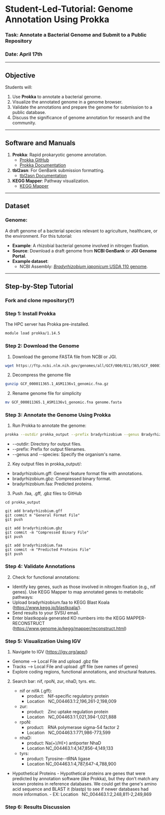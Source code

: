 # **Student-Led-Tutorial: Genome Annotation Using Prokka**
### **Task**: Annotate a Bacterial Genome and Submit to a Public Repository
### **Date**: April 17th

---

## **Objective**
Students will:
1. Use **Prokka** to annotate a bacterial genome.
2. Visualize the annotated genome in a genome browser.
3. Validate the annotations and prepare the genome for submission to a public database.
4. Discuss the significance of genome annotation for research and the community.

---

## **Software and Manuals**
1. **Prokka**: Rapid prokaryotic genome annotation.  
   - [Prokka GitHub](https://github.com/tseemann/prokka)  
   - [Prokka Documentation](https://github.com/tseemann/prokka#usage)  
2. **tbl2asn**: For GenBank submission formatting.  
   - [tbl2asn Documentation](https://www.ncbi.nlm.nih.gov/genbank/tbl2asn2/)  
3. **KEGG Mapper**: Pathway visualization.  
   - [KEGG Mapper](https://www.genome.jp/kegg/mapper.html)  

---

## **Dataset**
### **Genome**:  
A draft genome of a bacterial species relevant to agriculture, healthcare, or the environment. For this tutorial:  
- **Example**: A rhizobial bacterial genome involved in nitrogen fixation.  
- **Source**: Download a draft genome from **NCBI GenBank** or **JGI Genome Portal**.  
- **Example dataset**:  
  - NCBI Assembly: [*Bradyrhizobium japonicum* USDA 110 genome](https://www.ncbi.nlm.nih.gov/assembly/GCF_000011365.1/).  

---

## **Step-by-Step Tutorial**
### Fork and clone repository(?)
### **Step 1: Install Prokka**
The HPC server has Prokka pre-installed.
   ```bash
   module load prokka/1.14.5
   ```
### **Step 2: Download the Genome**
1. Download the genome FASTA file from NCBI or JGI.
``` bash
wget https://ftp.ncbi.nlm.nih.gov/genomes/all/GCF/000/011/365/GCF_000011365.1_ASM1136v1/GCF_000011365.1_ASM1136v1_genomic.fna.gz
```
2. Decompress the genome file
``` bash
gunzip GCF_000011365.1_ASM1136v1_genomic.fna.gz
```
2. Rename genome file for simplicity
``` bash
mv GCF_000011365.1_ASM1136v1_genomic.fna genome.fasta
```
### **Step 3: Annotate the Genome Using Prokka**
1. Run Prokka to annotate the genome:
``` bash
prokka --outdir prokka_output --prefix bradyrhizobium --genus Bradyrhizobium --species japonicum genome.fasta
```
- --outdir: Directory for output files.
- --prefix: Prefix for output filenames.
- --genus and --species: Specify the organism's name.
2. Key output files in prokka_output/:
- bradyrhizobium.gff: General feature format file with annotations.
- bradyrhizobium.gbz: Compressed binary format.
- bradyrhizobium.faa: Predicted proteins.
3. Push .faa, .gff, .gbz files to GitHub
```
cd prokka_output
```
```
git add bradyrhizobium.gff
git commit m "General Format File"
git push
```
```
git add bradyrhizobium.gbz
git commit -m "Compressed Binary File"
git push
```
```
git add bradyrhizobium.faa
git commit -m "Predicted Proteins File"
git push
```

### **Step 4: Validate Annotations**
2. Check for functional annotations:
- Identify key genes, such as those involved in nitrogen fixation (e.g., nif genes).
Use KEGG Mapper to map annotated genes to metabolic pathways:
- Upload bradyrhizobium.faa to KEGG Blast Koala (https://www.kegg.jp/blastkoala/).
- Send results to your SVSU email.
- Enter blastkopala generated KO numbers into the KEGG MAPPER- RECONSTRUCT (https://www.genome.jp/kegg/mapper/reconstruct.html)

### **Step 5: Visualization Using IGV**
1. Navigate to IGV (https://igv.org/app/)
- Genome --> Local File and upload .gbz file
- Tracks --> Local File and upload .gff file (see names of genes)
- Explore coding regions, functional annotations, and structural features.

2. Search bar: nif, rpoN, zur, nhaD, tyrs. etc. 

   - nif or nifA (.gff):
        - product:   Nif-specific regulatory protein
        - Location   NC_004463.1:2,196,261-2,198,009
   - zur:
        - product:   Zinc uptake regulation protein
        - Location   NC_004463.1:1,021,394-1,021,888
   - rpoN:
        - product:   RNA polymerase sigma-54 factor 2
        - Location   NC_004463.1:771,986-773,599
   - nhaD:
        - product:   Na(+)/H(+) antiporter NhaD
        - Location   NC_004463.1:4,147,856-4,149,133
   - tyrs:
        - product:   Tyrosine--tRNA ligase
        - Location   NC_004463.1:4,787,647-4,788,900

- Hypothetical Proteins
      - Hypothetical proteins are genes that were predicted by annotation software (like Prokka), but they don’t match any known proteins in reference databases. We could get the gene's amino acid sequence and BLAST it (blastp) to see if newer databases had more information. 
           - EX: Location   NC_004463.1:2,248,811-2,249,869

### **Step 6: Results Discussion**


